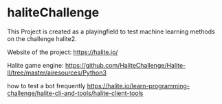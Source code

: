 # haliteChallenge

This Project is created as a playingfield to test machine learning methods on the challenge halite2.

Website of the project: 
https://halite.io/ 

Halite game engine:
https://github.com/HaliteChallenge/Halite-II/tree/master/airesources/Python3

how to test a bot frequently
https://halite.io/learn-programming-challenge/halite-cli-and-tools/halite-client-tools
